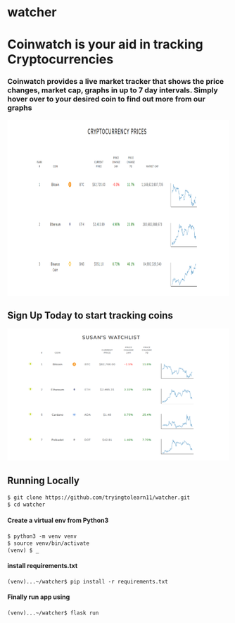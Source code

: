 # watcher



<h1> Coinwatch is your aid in tracking Cryptocurrencies</h1>

<h3>Coinwatch provides a live market tracker that shows the price changes, market cap, graphs in up to 7 day intervals. Simply hover over to your desired coin to find out more from our graphs</h3>

<img src="https://github.com/tryingtolearn11/watcher/blob/main/app/static/coinwatch.png" width=900 height= 400></img>


<h2> Sign Up Today to start tracking coins</h2>
<img src="https://github.com/tryingtolearn11/watcher/blob/main/app/static/watchlist.png" width=700 height=300></img>

<h2> Running Locally </h2>

```
$ git clone https://github.com/tryingtolearn11/watcher.git
$ cd watcher
```

<h4> Create a virtual env from Python3 </h4>

```
$ python3 -m venv venv
$ source venv/bin/activate
(venv) $ _
```

<h4> install requirements.txt </h4>

```
(venv)...~/watcher$ pip install -r requirements.txt

```
<h4> Finally run app using </h4>

```
(venv)...~/watcher$ flask run

```



